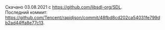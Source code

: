 Скачано 03.08.2021 с <https://github.com/libsdl-org/SDL>.<br>
Последний коммит: <https://github.com/Tencent/rapidjson/commit/48fbd8cd202ca54031fe799db2ad44ffa8e77c13>.
